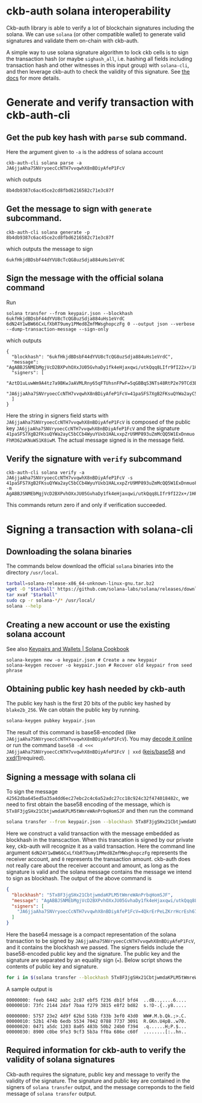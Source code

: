 # ckb-auth solana interoperability
Ckb-auth library is able to verify a lot of blockchain signatures including the solana.
We can use `solana` (or other compatible wallet) to generate valid signatures and validate them on-chain with ckb-auth.

A simple way to use solana signature algorithm to lock ckb cells
is to sign the transaction hash (or maybe `sighash_all`, i.e. hashing all fields 
including transaction hash and other witnesses in this input group)
with `solana-cli`, and then leverage ckb-auth to check the validity of this signature.
See [the docs](./auth.md) for more details.

# Generate and verify transaction with ckb-auth-cli

## Get the pub key hash with `parse` sub command.
Here the argument given to `-a` is the address of solana account
```
ckb-auth-cli solana parse -a JA6jjaAha7SNVryoecCcNTH7vvqwhX8nBDiyAfeP1FcV
```
which outputs
```
8b4db9387c6ac45ce2cd8fbd6216582c71e3c87f
```
## Get the message to sign with `generate` subcommand.
```
ckb-auth-cli solana generate -p 8b4db9387c6ac45ce2cd8fbd6216582c71e3c87f
```
which outputs the message to sign
```
6ukfHkjdBDsbF44dYVU8cTcQG8uzSdja884uHs1eVrdC
```
## Sign the message with the official solana command
Run
```
solana transfer --from keypair.json --blockhash 6ukfHkjdBDsbF44dYVU8cTcQG8uzSdja884uHs1eVrdC 6dN24Y1wBW66CxLfXbRT9umy1PMed8ZmfMWsghopczFg 0 --output json --verbose --dump-transaction-message --sign-only
```
which outputs
```
{
  "blockhash": "6ukfHkjdBDsbF44dYVU8cTcQG8uzSdja884uHs1eVrdC",
  "message": "AgABBJSNMEbMgjVcD2BXPvhOXxJU05GvhaDy1fk4eHjaxqwi/utkQqq8LIfr9fI22x+/1HP8IUQtr3uq8nk4FejyvYJTmxv1p8BT0M957h8yk9jMKdP9h5TCYtl0IFgKC5YD/wAAAAAAAAAAAAAAAAAAAAAAAAAAAAAAAAAAAAAAAAAAV84A3oyN63c4xuTEyosZB9kub/XMY5lYyu5qwy+MkkcBAwIBAgwCAAAAAAAAAAAAAAA=",
  "signers": [
    "AztD1uLuwWm9A4tz7a9BKwJaAVMLRny65qFTUhsnFPwF=5qGBBqS3NTs48RtP2e79TCd3BLeUtTEdHKD3YNnasGJfZjS56yxrhjhjWZAjiXCgDmMbCSTi6PzVvrjprvv8h1eU",
    "JA6jjaAha7SNVryoecCcNTH7vvqwhX8nBDiyAfeP1FcV=41paSFS7XgB2FKsuQYWa2ayC5bCCb4WyuYUxb1HALxxpZrU9MP893uZmMcQQ5W1ExDnmuoFhM362aKNuWS1K8iwM"
  ]
}
```
Here the string in signers field starts with `JA6jjaAha7SNVryoecCcNTH7vvqwhX8nBDiyAfeP1FcV` is composed of the public key `JA6jjaAha7SNVryoecCcNTH7vvqwhX8nBDiyAfeP1FcV` and
the signature `41paSFS7XgB2FKsuQYWa2ayC5bCCb4WyuYUxb1HALxxpZrU9MP893uZmMcQQ5W1ExDnmuoFhM362aKNuWS1K8iwM`.
The actual message signed is in the message field.

## Verify the signature with `verify` subcommand
```
ckb-auth-cli solana verify -a JA6jjaAha7SNVryoecCcNTH7vvqwhX8nBDiyAfeP1FcV -s 41paSFS7XgB2FKsuQYWa2ayC5bCCb4WyuYUxb1HALxxpZrU9MP893uZmMcQQ5W1ExDnmuoFhM362aKNuWS1K8iwM -m AgABBJSNMEbMgjVcD2BXPvhOXxJU05GvhaDy1fk4eHjaxqwi/utkQqq8LIfr9fI22x+/1HP8IUQtr3uq8nk4FejyvYJTmxv1p8BT0M957h8yk9jMKdP9h5TCYtl0IFgKC5YD/wAAAAAAAAAAAAAAAAAAAAAAAAAAAAAAAAAAAAAAAAAAV84A3oyN63c4xuTEyosZB9kub/XMY5lYyu5qwy+MkkcBAwIBAgwCAAAAAAAAAAAAAAA=
```
This commands return zero if and only if verification succeeded.

# Signing a transaction with solana-cli

## Downloading the solana binaries
The commands below download the official `solana` binaries into the directory `/usr/local`.

```bash
tarball=solana-release-x86_64-unknown-linux-gnu.tar.bz2
wget -O "$tarball" https://github.com/solana-labs/solana/releases/download/v1.16.1/solana-release-x86_64-unknown-linux-gnu.tar.bz2
tar xvaf "$tarball"
sudo cp -r solana-*/* /usr/local/
solana --help
```


## Creating a new account or use the existing solana account
See also [Keypairs and Wallets | Solana Cookbook](https://solanacookbook.com/references/keypairs-and-wallets.html#how-to-generate-a-new-keypair)
```
solana-keygen new -o keypair.json # Create a new keypair
solana-keygen recover -o keypair.json # Recover old keypair from seed phrase
```

## Obtaining public key hash needed by ckb-auth
The public key hash is the first 20 bits of the public key hashed by `blake2b_256`.
We can obtain the public key by running.
```bash
solana-keygen pubkey keypair.json
```
The result of this command is base58-encoded (like `JA6jjaAha7SNVryoecCcNTH7vvqwhX8nBDiyAfeP1FcV`).
You may [decode it online](http://lenschulwitz.com/base58) or run
the command `base58 -d <<< JA6jjaAha7SNVryoecCcNTH7vvqwhX8nBDiyAfeP1FcV | xxd` 
([keis/base58](https://github.com/keis/base58) and [xxd(1)](https://linux.die.net/man/1/xxd)required).

## Signing a message with solana cli
To sign the message `42562dba645ed5a35a4dd6ec27ebc2c4c6a52adc27cc18c924c32f474018482c`, we need to first obtain
the base58 encoding of the message, which is `5Tx8F3jgSHx21CbtjwmdaKPLM5tWmreWAnPrbqHomSJF` and then run the command
```bash
solana transfer --from keypair.json --blockhash 5Tx8F3jgSHx21CbtjwmdaKPLM5tWmreWAnPrbqHomSJF 6dN24Y1wBW66CxLfXbRT9umy1PMed8ZmfMWsghopczFg 0 --output json --verbose --dump-transaction-message --sign-only
```
Here we construct a valid transaction with the message embedded as blockhash in the transcaction.
When this trancation is signed by our private key, ckb-auth will recognize it as a valid transaction.
Here the command line argument `6dN24Y1wBW66CxLfXbRT9umy1PMed8ZmfMWsghopczFg` represents the receiver account,
and `0` represents the transaction amount. ckb-auth does not really care about the receiver account and amount,
as long as the signature is valid and the solana message contains the message we intend to sign as blockhash.
The output of the above command is
```json
{
  "blockhash": "5Tx8F3jgSHx21CbtjwmdaKPLM5tWmreWAnPrbqHomSJF",
  "message": "AgABBJSNMEbMgjVcD2BXPvhOXxJU05GvhaDy1fk4eHjaxqwi/utkQqq8LIfr9fI22x+/1HP8IUQtr3uq8nk4FejyvYJTmxv1p8BT0M957h8yk9jMKdP9h5TCYtl0IFgKC5YD/wAAAAAAAAAAAAAAAAAAAAAAAAAAAAAAAAAAAAAAAAAAQlYtumRe1aNaTdbsJ+vCxMalKtwnzBjJJMMvR0AYSCwBAwIBAgwCAAAAAAAAAAAAAAA=",
  "signers": [
    "JA6jjaAha7SNVryoecCcNTH7vvqwhX8nBDiyAfeP1FcV=4QkrErPeLZKrrHcrEsh67AFXZ818544wz9QBWAjRm5pcvU8LJFChi4FkTjSRrf4LmonLJqbPfXdM17z2JCJ65bLg"
  ]
}
```

Here the base64 message is a compact representation of the solana transaction to be signed by
`JA6jjaAha7SNVryoecCcNTH7vvqwhX8nBDiyAfeP1FcV`, and it contains the blockhash we passed.
The signers fields include the base58-encoded public key and the signature. The public key and
the signature are separated by an equality sign (`=`). Below script shows the contents of
public key and signature.

```bash
for i in $(solana transfer --blockhash 5Tx8F3jgSHx21CbtjwmdaKPLM5tWmreWAnPrbqHomSJF keypair.json 0 --output json --verbose --dump-transaction-message --sign-only | jq -r '.signers[]' | tr '=' '\n'); do base58 -d <<< "$i" | xxd; echo; done
```

A sample output is
```
00000000: feeb 6442 aabc 2c87 ebf5 f236 db1f bfd4  ..dB..,....6....
00000010: 73fc 2144 2daf 7baa f279 3815 e8f2 bd82  s.!D-.{..y8.....

00000000: 5757 23e2 4d9f 62bd 516b f33b 3ef0 43d0  WW#.M.b.Qk.;>.C.
00000010: 52b1 474b 6edb 5534 7042 0788 7737 3091  R.GKn.U4pB..w70.
00000020: 0471 a5dc 1203 8a05 483b 50b2 24b0 f394  .q......H;P.$...
00000030: 8900 c0be 9fe3 9cf3 5b3a ff0a 686e c60f  ........[:..hn..
```

## Required information for ckb-auth to verify the validity of solana signatures
Ckb-auth requires the signature, public key and message to verify the validity of the signature.
The signature and public key are contained in the signers of `solana transfer` output,
and the message correponds to the field message of `solana transfer` output.
